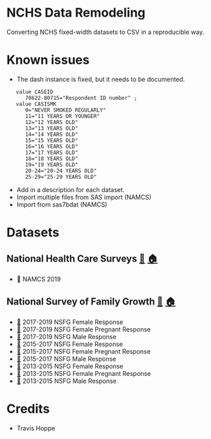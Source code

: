# NCHS Data Remodeling

Converting NCHS fixed-width datasets to CSV in a reproducible way.

# Known issues

+ The dash instance is fixed, but it needs to be documented.

```
   value CASEID
      70622-80715="Respondent ID number" ;
   value CASISMK
      0="NEVER SMOKED REGULARLY"
      11="11 YEARS OR YOUNGER"
      12="12 YEARS OLD"
      13="13 YEARS OLD"
      14="14 YEARS OLD"
      15="15 YEARS OLD"
      16="16 YEARS OLD"
      17="17 YEARS OLD"
      18="18 YEARS OLD"
      19="19 YEARS OLD"
      20-24="20-24 YEARS OLD"
      25-29="25-29 YEARS OLD"
```

+ Add in a description for each dataset.
+ Import multiple files from SAS import (NAMCS)
+ Import from sas7bdat (NAMCS)

# Datasets
## National Health Care Surveys [:notebook:](projects/NAMCS.yaml) [:house:](https://www.cdc.gov/nchs/ahcd/index.htm)
+ :no_entry_sign: NAMCS 2019
## National Survey of Family Growth [:notebook:](projects/NSFG.yaml) [:house:](https://www.cdc.gov/nchs/nsfg/index.htm)
+ [:notebook:](projects/NSFG/specification/2017_2019_FemRespSetup.yaml) 2017-2019 NSFG Female Response
+ [:notebook:](projects/NSFG/specification/2017_2019_FemPregSetup.yaml) 2017-2019 NSFG Female Pregnant Response
+ [:notebook:](projects/NSFG/specification/2017_2019_MaleSetup.yaml) 2017-2019 NSFG Male Response
+ [:notebook:](projects/NSFG/specification/2015_2017_FemRespSetup.yaml) 2015-2017 NSFG Female Response
+ [:notebook:](projects/NSFG/specification/2015_2017_FemPregSetup.yaml) 2015-2017 NSFG Female Pregnant Response
+ [:notebook:](projects/NSFG/specification/2015_2017_MaleSetup.yaml) 2015-2017 NSFG Male Response
+ [:notebook:](projects/NSFG/specification/2013_2015_FemRespSetup.yaml) 2013-2015 NSFG Female Response
+ [:notebook:](projects/NSFG/specification/2013_2015_FemPregSetup.yaml) 2013-2015 NSFG Female Pregnant Response
+ [:notebook:](projects/NSFG/specification/2013_2015_MaleSetup.yaml) 2013-2015 NSFG Male Response

# Credits

+ Travis Hoppe